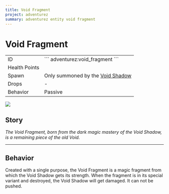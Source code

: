 ```yaml
---
title: Void Fragment
project: adventurez
summary: adventurez entity void fragment
---
```

# Void Fragment
<div class="main_table">
<div class="left_main_table">
<table class="left_table">
    <tbody>
        <tr>
            <td class="first-column">ID</td>
            <td class="second-column">
            ```
            adventurez:void_fragment
            ```
            </td>
        </tr>
        <tr id="linear-top">
            <td class="first-column">Health Points</td>
            <td class="second-column icon-element" icon-count="10" icon-id="heart"></td>
        </tr>
        <tr id="linear-top">
            <td class="first-column">Spawn</td>
            <td class="second-column">Only summoned by the <a href="/wiki/mods/AdventureZ/Entities/Void_Shadow">Void Shadow</a></td>
        </tr>
        <tr id="linear-top">
            <td class="first-column">Drops</td>
            <td class="second-column">-</td>
        </tr>
        <tr id="linear-top">
            <td class="first-column">Behavior</td>
            <td class="second-column">Passive</td>
        </tr>
    </tbody>
</table>
</div>
    <img src="/wiki/assets/adventurez/entities/void_fragment.png" loading="lazy" class="right_img_table"/>
</div>

## Story

*The Void Fragment, born from the dark magic mastery of the Void Shadow, is a remaining piece of the old Void.*

---

## Behavior

Created with a single purpose, the Void Fragment is a magic fragment from which the Void Shadow gets its strength.
When the fragment is in its special variant and destroyed, the Void Shadow will get damaged.
It can not be pushed.
